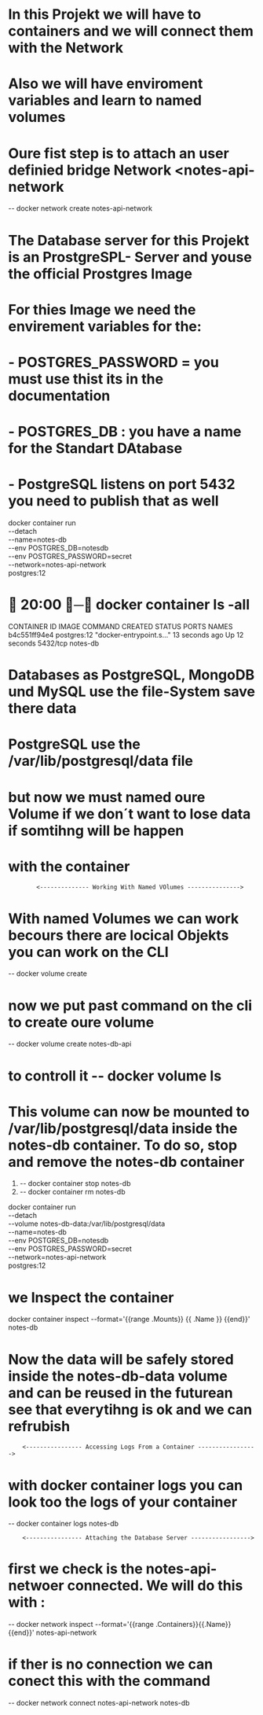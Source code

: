 # In this Projekt we will have to containers and we will connect them with the Network
# Also we will have enviroment variables and learn to named volumes 

# Oure fist step is to attach an user definied bridge Network <notes-api-network 
-- docker network create notes-api-network 

# The Database server for this Projekt is an ProstgreSPL- Server and youse the official Prostgres Image
# For thies Image we need the envirement variables for the: 
# - POSTGRES_PASSWORD = you must use thist its in the documentation 
# - POSTGRES_DB : you have a name for the Standart DAtabase 
# - PostgreSQL listens on port 5432 you need to publish that as well 

docker container run \
    --detach \
    --name=notes-db \
    --env POSTGRES_DB=notesdb \
    --env POSTGRES_PASSWORD=secret \
    --network=notes-api-network \
    postgres:12

#  20:00 ╰─ docker container ls -all
CONTAINER ID   IMAGE         COMMAND                  CREATED          STATUS          PORTS      NAMES
b4c551ff94e4   postgres:12   "docker-entrypoint.s…"   13 seconds ago   Up 12 seconds   5432/tcp   notes-db

# Databases as PostgreSQL, MongoDB und MySQL use the file-System save there data 
# PostgreSQL use the /var/lib/postgresql/data file 
# but now we must named oure Volume if we don´t want to lose data if somtihng will be happen 
# with the container 

            <-------------- Working With Named VOlumes --------------->

# With named Volumes we can work becours there are locical Objekts you can work on the CLI 
-- docker volume create <volume name> 
# now we put past command on the cli to create oure volume 
-- docker volume create notes-db-api 
# to controll it -- docker volume ls 

# This volume can now be mounted to /var/lib/postgresql/data inside the notes-db container. To do so, stop and remove the notes-db container
 
1. -- docker container stop notes-db
2. -- docker container rm notes-db

docker container run \
    --detach \
    --volume notes-db-data:/var/lib/postgresql/data \
    --name=notes-db \
    --env POSTGRES_DB=notesdb \
    --env POSTGRES_PASSWORD=secret \
    --network=notes-api-network \
    postgres:12

# we Inspect the container 
docker container inspect --format='{{range .Mounts}} {{ .Name }} {{end}}' notes-db
# Now the data will be safely stored inside the notes-db-data volume and can be reused in the futurean see that everytihng is ok and we can refrubish    

        <---------------- Accessing Logs From a Container ----------------->

# with docker container logs <conterneir identifier> you can look too the logs of your container 
-- docker container logs notes-db 

        <---------------- Attaching the Database Server ----------------->

# first we check is the notes-api-netwoer connected. We will do this with :
-- docker network inspect --format='{{range .Containers}}{{.Name}}{{end}}' notes-api-network
# if ther is no connection we can conect this with the command 
-- docker network connect notes-api-network notes-db

